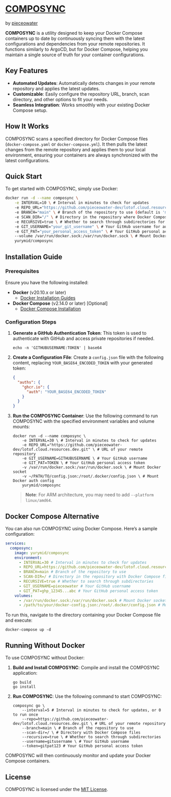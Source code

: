 # [COMPOSYNC](https://github.com/pieceowater-dev/composync)
by [pieceowater](https://github.com/pieceowater)

**COMPOSYNC** is a utility designed to keep your Docker Compose containers up to date by continuously syncing them with the latest configurations and dependencies from your remote repositories. It functions similarly to ArgoCD, but for Docker Compose, helping you maintain a single source of truth for your container configurations.

## Key Features

- **Automated Updates**: Automatically detects changes in your remote repository and applies the latest updates.
- **Customizable**: Easily configure the repository URL, branch, scan directory, and other options to fit your needs.
- **Seamless Integration**: Works smoothly with your existing Docker Compose setup.

## How It Works

COMPOSYNC scans a specified directory for Docker Compose files (`docker-compose.yaml` or `docker-compose.yml`). It then pulls the latest changes from the remote repository and applies them to your local environment, ensuring your containers are always synchronized with the latest configurations.

## Quick Start

To get started with COMPOSYNC, simply use Docker:

```bash
docker run -d --name composync \
    -e INTERVAL=10 \ # Interval in minutes to check for updates
    -e REPO_URL="https://github.com/pieceowater-dev/lotof.cloud.resources.dev.git" \ # URL of your remote repository containing Docker Compose files
    -e BRANCH="main" \ # Branch of the repository to use (default is 'main')
    -e SCAN_DIR="/" \ # Directory in the repository where Docker Compose files are located
    -e RECURSIVE=true \ # Whether to search through subdirectories for Docker Compose files
    -e GIT_USERNAME="your_git_username" \ # Your GitHub username for authentication
    -e GIT_PAT="your_personal_access_token" \ # Your GitHub personal access token for authentication
    --volume /var/run/docker.sock:/var/run/docker.sock \ # Mount Docker socket to allow COMPOSYNC to manage Docker containers
    yurymid/composync
```

## Installation Guide

### Prerequisites

Ensure you have the following installed:

- **Docker** (v20.10.x or later)
    - [Docker Installation Guides](https://docs.docker.com/get-docker/)
- **Docker Compose** (v2.14.0 or later) [Optional]
    - [Docker Compose Installation](https://docs.docker.com/compose/install/)

### Configuration Steps

1. **Generate a GitHub Authentication Token**:
   This token is used to authenticate with GitHub and access private repositories if needed.
   ```shell
   echo -n 'GITHUBUSERNAME:TOKEN' | base64
   ```

2. **Create a Configuration File**:
   Create a `config.json` file with the following content, replacing `YOUR_BASE64_ENCODED_TOKEN` with your generated token:
   ```json
   {
     "auths": {
       "ghcr.io": { 
         "auth": "YOUR_BASE64_ENCODED_TOKEN"
       }
     }
   }
   ```

3. **Run the COMPOSYNC Container**:
   Use the following command to run COMPOSYNC with the specified environment variables and volume mounts:
   ```shell
   docker run -d --name composync \
       -e INTERVAL=30 \ # Interval in minutes to check for updates
       -e REPO_URL="https://github.com/pieceowater-dev/lotof.cloud.resources.dev.git" \ # URL of your remote repository
       -e GIT_USERNAME=GITHUBUSERNAME \ # Your GitHub username
       -e GIT_PAT=TOKEN \ # Your GitHub personal access token
       -v /var/run/docker.sock:/var/run/docker.sock \ # Mount Docker socket
       -v ~/PATH/TO/config.json:/root/.docker/config.json \ # Mount Docker auth config
       yurymid/composync
   ```

   > **Note**: For ARM architecture, you may need to add `--platform linux/amd64`.

## Docker Compose Alternative

You can also run COMPOSYNC using Docker Compose. Here’s a sample configuration:

```yaml
services:
  composync:
    image: yurymid/composync
    environment:
      - INTERVAL=30 # Interval in minutes to check for updates
      - REPO_URL=https://github.com/pieceowater-dev/lotof.cloud.resources.dev.git # URL of your remote repository
      - BRANCH=main # Branch of the repository to use
      - SCAN-DIR=/ # Directory in the repository with Docker Compose files
      - RECURSIVE=true # Whether to search through subdirectories
      - GIT_USERNAME=pieceowater # Your GitHub username
      - GIT_PAT=ghp_12345...abc # Your GitHub personal access token
    volumes:
      - /var/run/docker.sock:/var/run/docker.sock # Mount Docker socket
      - /path/to/your/docker-config.json:/root/.docker/config.json # Mount Docker auth config
```

To run this, navigate to the directory containing your Docker Compose file and execute:

```shell
docker-compose up -d
```

## Running Without Docker

To use COMPOSYNC without Docker:

1. **Build and Install COMPOSYNC**:
   Compile and install the COMPOSYNC application:
   ```shell
   go build
   go install
   ```

2. **Run COMPOSYNC**:
   Use the following command to start COMPOSYNC:
   ```shell
   composync go \
       --interval=5 # Interval in minutes to check for updates, or 0 to run once
       --repo=https://github.com/pieceowater-dev/lotof.cloud.resources.dev.git \ # URL of your remote repository
       --branch=main \ # Branch of the repository to use
       --scan-dir=/ \ # Directory with Docker Compose files
       --recursive=true \ # Whether to search through subdirectories
       --username=gitusername \ # Your GitHub username
       --token=gitpat123 # Your GitHub personal access token
   ```

COMPOSYNC will then continuously monitor and update your Docker Compose containers.

## License

COMPOSYNC is licensed under the [MIT License](https://github.com/pieceowater-dev/composync/?tab=MIT-1-ov-file).
